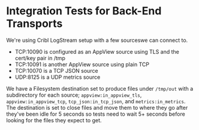# Integration Tests for Back-End Transports

We're using Cribl LogStream setup with a few sourceswe can connect to.

* TCP:10090 is configured as an AppView source using TLS and the cert/key pair in /tmp
* TCP:10091 is another AppView source using plain TCP
* TCP:10070 is a TCP JSON source
* UDP:8125 is a UDP metrics source

We have a Filesystem destination set to produce files under `/tmp/out` with a subdirectory for each source; `appview:in_appview_tls`, `appview:in_appview_tcp`, `tcp_json:in_tcp_json`, and `metrics:in_metrics`. The destination is set to close files and move them to where they go after they've been idle for 5 seconds so tests need to wait 5+ seconds before looking for the files they expect to get.
